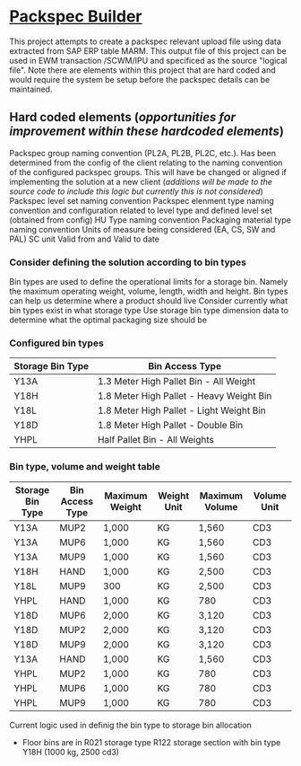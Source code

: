 # <ins> Packspec Builder </ins>
This project attempts to create a packspec relevant upload file using data extracted from SAP ERP table MARM. This output file of this project can be used in EWM transaction /SCWM/IPU and specificed as the source "logical file". Note there are elements within this project that are hard coded and would require the system be setup before the packspec details can be maintained.

## Hard coded elements (_opportunities for improvement within these hardcoded elements_)
Packspec group naming convention (PL2A, PL2B, PL2C, etc.). Has been determined from the config of the client relating to the naming convention of the configured packspec groups. This will have be changed or aligned if implementing the solution at a new client (_additions will be made to the source code to include this logic but currently this is not considered_)
Packspec level set naming convention
Packspec elenment type naming convention and configuration related to level type and defined level set (obtained from config)
HU Type naming convention
Packaging material type naming convention
Units of measure being considered (EA, CS, SW and PAL)
SC unit 
Valid from and Valid to date


### Consider defining the solution according to bin types
Bin types are used to define the operational limits for a storage bin. Namely the maximum operating weight, volume, length, width and height. Bin types can help us determine where a product should live
Consider currently what bin types exist in what storage type
Use storage bin type dimension data to determine what the optimal packaging size should be

### Configured bin types
| Storage Bin Type | Bin Access Type |
|---|---|
|Y13A | 1.3 Meter High Pallet Bin - All Weight|
|Y18H | 1.8 Meter High Pallet - Heavy Weight Bin|
|Y18L | 1.8 Meter High Pallet - Light Weight Bin|
|Y18D | 1.8 Meter High Pallet - Double Bin |
|YHPL | Half Pallet Bin - All Weights|

### Bin type, volume and weight table

| Storage Bin Type | Bin Access Type | Maximum Weight | Weight Unit | Maximum Volume | Volume Unit |
|---|---|---|---|---|---|
|Y13A | MUP2 | 1,000 | KG | 1,560 | CD3|
|Y13A | MUP6 | 1,000 | KG | 1,560 | CD3|
|Y13A | MUP9 | 1,000 | KG | 1,560 | CD3|
|Y18H | HAND | 1,000 | KG | 2,500 | CD3|
|Y18L | MUP9 | 300 | KG | 2,500 | CD3|
|YHPL | HAND | 1,000 | KG | 780 | CD3|
|Y18D | MUP6 | 2,000 | KG | 3,120 | CD3|
|Y18D | MUP2 | 2,000 | KG | 3,120 | CD3|
|Y18D | MUP9 | 2,000 | KG | 3,120 | CD3|
|Y13A | HAND | 1,000 | KG | 1,560 | CD3|
|YHPL | MUP2 | 1,000 | KG | 780 | CD3|
|YHPL | MUP6 | 1,000 | KG | 780 | CD3|
|YHPL | MUP9 | 1,000 | KG | 780 | CD3|

Current logic used in definig the bin type to storage bin allocation
+ Floor bins are in R021 storage type R122 storage section with bin type Y18H (1000 kg, 2500 cd3) 
